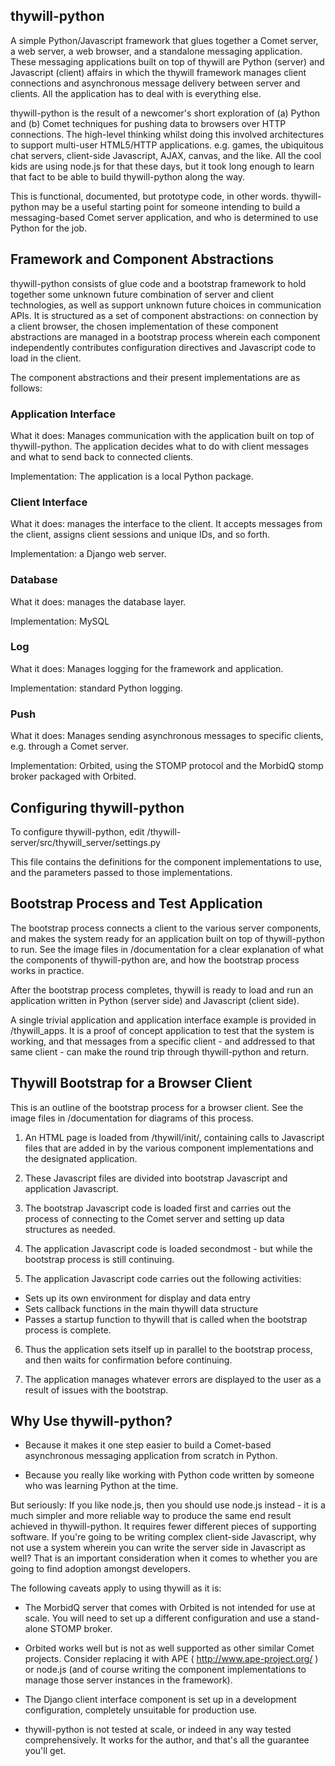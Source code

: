 thywill-python
--------------

A simple Python/Javascript framework that glues together a Comet server, a web server, a web browser, and a standalone messaging application. These messaging applications built on top of thywill are Python (server) and Javascript (client) affairs in which the thywill framework manages client connections and asynchronous message delivery between server and clients. All the application has to deal with is everything else.

thywill-python is the result of a newcomer's short exploration of (a) Python and (b) Comet techniques for pushing data to browsers over HTTP connections. The high-level thinking whilst doing this involved architectures to support multi-user HTML5/HTTP applications. e.g. games, the ubiquitous chat servers, client-side Javascript, AJAX, canvas, and the like. All the cool kids are using node.js for that these days, but it took long enough to learn that fact to be able to build thywill-python along the way.

This is functional, documented, but prototype code, in other words. thywill-python may be a useful starting point for someone intending to build a messaging-based Comet server application, and who is determined to use Python for the job.

Framework and Component Abstractions
------------------------------------

thywill-python consists of glue code and a bootstrap framework to hold together some unknown future combination of server and client technologies, as well as support unknown future choices in communication APIs. It is structured as a set of component abstractions: on connection by a client browser, the chosen implementation of these component abstractions are managed in a bootstrap process wherein each component independently contributes configuration directives and Javascript code to load in the client.

The component abstractions and their present implementations are as follows:

<h3>Application Interface</h3>

What it does: Manages communication with the application built on top of thywill-python. The application decides what to do with client messages and what to send back to connected clients.

Implementation: The application is a local Python package.

<h3>Client Interface</h3>

What it does: manages the interface to the client. It accepts messages from the client, assigns client sessions and unique IDs, and so forth.

Implementation: a Django web server.

<h3>Database</h3>

What it does: manages the database layer.

Implementation: MySQL

<h3>Log</h3>

What it does: Manages logging for the framework and application.

Implementation: standard Python logging.

<h3>Push</h3>

What it does: Manages sending asynchronous messages to specific clients, e.g. through a Comet server.

Implementation: Orbited, using the STOMP protocol and the MorbidQ stomp broker packaged with Orbited.

Configuring thywill-python
--------------------------

To configure thywill-python, edit /thywill-server/src/thywill_server/settings.py

This file contains the definitions for the component implementations to use, and the parameters passed to those implementations.

Bootstrap Process and Test Application
--------------------------------------

The bootstrap process connects a client to the various server components, and makes the system ready for an application built on top of thywill-python to run. See the image files in /documentation for a clear explanation of what the components of thywill-python are, and how the bootstrap process works in practice. 

After the bootstrap process completes, thywill is ready to load and run an application written in Python (server side) and Javascript (client side).

A single trivial application and application interface example is provided in /thywill_apps. It is a proof of concept application to test that the system is working, and that messages from a specific client - and addressed to that same client - can make the round trip through thywill-python and return.

Thywill Bootstrap for a Browser Client
--------------------------------------

This is an outline of the bootstrap process for a browser client. See the image files in /documentation for diagrams of this process.

1) An HTML page is loaded from /thywill/init/, containing calls to Javascript files that are added in by the various component implementations and the designated application. 

2) These Javascript files are divided into bootstrap Javascript and application Javascript.

3) The bootstrap Javascript code is loaded first and carries out the process of connecting to the Comet server and setting up data structures as needed.

4) The application Javascript code is loaded secondmost - but while the bootstrap process is still continuing. 

5) The application Javascript code carries out the following activities:
  * Sets up its own environment for display and data entry
  * Sets callback functions in the main thywill data structure
  * Passes a startup function to thywill that is called when the bootstrap process is complete.

6) Thus the application sets itself up in parallel to the bootstrap process, and then waits for confirmation before continuing. 

7) The application manages whatever errors are displayed to the user as a result of issues with the bootstrap.

Why Use thywill-python?
-----------------------

  * Because it makes it one step easier to build a Comet-based asynchronous messaging application from scratch in Python.

  * Because you really like working with Python code written by someone who was learning Python at the time.

But seriously: If you like node.js, then you should use node.js instead - it is a much simpler and more reliable way to produce the same end result achieved in thywill-python. It requires fewer different pieces of supporting software. If you're going to be writing complex client-side Javascript, why not use a system wherein you can write the server side in Javascript as well? That is an important consideration when it comes to whether you are going to find adoption amongst developers.

The following caveats apply to using thywill as it is:

  * The MorbidQ server that comes with Orbited is not intended for use at scale. You will need to set up a different configuration and use a stand-alone STOMP broker.

  * Orbited works well but is not as well supported as other similar Comet projects. Consider replacing it with APE ( http://www.ape-project.org/ ) or node.js (and of course writing the component implementations to manage those server instances in the framework).

  * The Django client interface component is set up in a development configuration, completely unsuitable for production use.

  * thywill-python is not tested at scale, or indeed in any way tested comprehensively. It works for the author, and that's all the guarantee you'll get.


